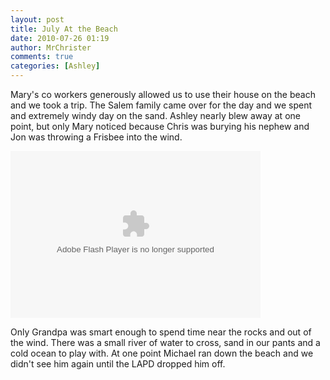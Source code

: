```yaml
---
layout: post
title: July At the Beach
date: 2010-07-26 01:19
author: MrChrister
comments: true
categories: [Ashley]
---
```

<p>Mary's co workers generously allowed us to use their house on the beach and we took a trip. The Salem family came over for the day and we spent and extremely windy day on the sand. Ashley nearly blew away at one point, but only Mary noticed because Chris was burying his nephew and Jon was throwing a Frisbee into the wind.</p>  <p><embed type="application/x-shockwave-flash" src="http://picasaweb.google.com/s/c/bin/slideshow.swf" width="400" height="267" flashvars="host=picasaweb.google.com&amp;hl=en_US&amp;feat=flashalbum&amp;RGB=0x000000&amp;feed=http%3A%2F%2Fpicasaweb.google.com%2Fdata%2Ffeed%2Fapi%2Fuser%2Fwyseguys%2Falbumid%2F5521133437628647393%3Falt%3Drss%26kind%3Dphoto%26authkey%3DGv1sRgCMWC9ez9lIrvLg%26hl%3Den_US" pluginspage="http://www.macromedia.com/go/getflashplayer" /></p>  <p>Only Grandpa was smart enough to spend time near the rocks and out of the wind. There was a small river of water to cross, sand in our pants and a cold ocean to play with. At one point Michael ran down the beach and we didn't see him again until the LAPD dropped him off.</p>
